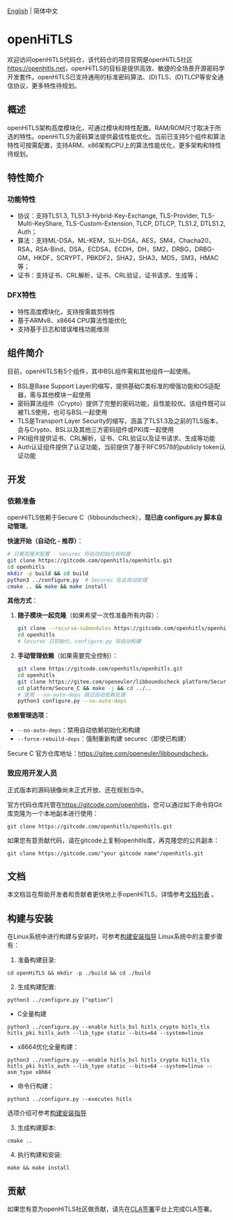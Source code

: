 [English](./README.md) | 简体中文

# openHiTLS
欢迎访问openHiTLS代码仓，该代码仓的项目官网是openHiTLS社区<https://openhitls.net>，openHiTLS的目标是提供高效、敏捷的全场景开源密码学开发套件。openHiTLS已支持通用的标准密码算法、(D)TLS、(D)TLCP等安全通信协议，更多特性待规划。

## 概述

openHiTLS架构高度模块化，可通过模块和特性配置。RAM/ROM尺寸取决于所选的特性。openHiTLS为密码算法提供最佳性能优化。当前已支持5个组件和算法特性可按需配置，支持ARM、x86架构CPU上的算法性能优化，更多架构和特性待规划。

## 特性简介

### 功能特性

- 协议：支持TLS1.3, TLS1.3-Hybrid-Key-Exchange, TLS-Provider, TLS-Multi-KeyShare, TLS-Custom-Extension, TLCP, DTLCP, TLS1.2, DTLS1.2, Auth；
- 算法：支持ML-DSA，ML-KEM，SLH-DSA，AES，SM4，Chacha20，RSA，RSA-Bind，DSA，ECDSA，ECDH，DH，SM2，DRBG，DRBG-GM，HKDF，SCRYPT，PBKDF2，SHA2，SHA3，MD5，SM3，HMAC等；
- 证书：支持证书、CRL解析，证书、CRL验证，证书请求、生成等；

### DFX特性

- 特性高度模块化，支持按需裁剪特性
- 基于ARMv8、x8664 CPU算法性能优化
- 支持基于日志和错误堆栈功能维测

## 组件简介

目前，openHiTLS有5个组件，其中BSL组件需和其他组件一起使用。
- BSL是Base Support Layer的缩写，提供基础C类标准的增强功能和OS适配器，需与其他模块一起使用
- 密码算法组件（Crypto）提供了完整的密码功能，且性能较优。该组件既可以被TLS使用，也可与BSL一起使用
- TLS是Transport Layer Security的缩写，涵盖了TLS1.3及之前的TLS版本，会与Crypto、BSL以及其他三方密码组件或PKI库一起使用
- PKI组件提供证书、CRL解析，证书、CRL验证以及证书请求、生成等功能
- Auth认证组件提供了认证功能，当前提供了基于RFC9578的publicly token认证功能

## 开发

### 依赖准备

openHiTLS依赖于Secure C（libboundscheck），**现已由 configure.py 脚本自动管理**。

**快速开始（自动化 - 推荐）**：

```bash
# 只需克隆并配置 - securec 将自动初始化和构建
git clone https://gitcode.com/openhitls/openhitls.git
cd openhitls
mkdir -p build && cd build
python3 ../configure.py  # Securec 在此自动处理
cmake .. && make && make install
```

**其他方式**：

1. **随子模块一起克隆**（如果希望一次性准备所有内容）：
   ```bash
   git clone --recurse-submodules https://gitcode.com/openhitls/openhitls.git
   cd openhitls
   # Securec 已初始化，configure.py 将自动构建
   ```

2. **手动管理依赖**（如果需要完全控制）：
   ```bash
   git clone https://gitcode.com/openhitls/openhitls.git
   cd openhitls
   git clone https://gitee.com/openeuler/libboundscheck platform/Secure_C
   cd platform/Secure_C && make -j && cd ../..
   # 使用 --no-auto-deps 跳过自动依赖处理
   python3 configure.py --no-auto-deps
   ```

**依赖管理选项**：
- `--no-auto-deps`：禁用自动依赖初始化和构建
- `--force-rebuild-deps`：强制重新构建 securec（即使已构建）

Secure C 官方仓库地址：<https://gitee.com/openeuler/libboundscheck>。

### 致应用开发人员

正式版本的源码镜像尚未正式开放、还在规划当中。


官方代码仓库托管在<https://gitcode.com/openhitls>，您可以通过如下命令将Git库克隆为一个本地副本进行使用： 
```
git clone https://gitcode.com/openhitls/openhitls.git
```
如果您有意贡献代码，请在gitcode上复制openhitls库，再克隆您的公共副本： 
```
git clone https://gitcode.com/"your gitcode name"/openhitls.git
```

## 文档

本文档旨在帮助开发者和贡献者更快地上手openHiTLS，详情参考[文档列表](docs/index/index.md) 。

## 构建与安装

在Linux系统中进行构建与安装时，可参考[构建安装指导](docs/zh/4_使用指南/1_构建及安装指导.md)
Linux系统中的主要步骤有：

1. 准备构建目录:
```
cd openHiTLS && mkdir -p ./build && cd ./build
```
2. 生成构建配置:
```
python3 ../configure.py ["option"]
```
* C全量构建
```
python3 ../configure.py --enable hitls_bsl hitls_crypto hitls_tls hitls_pki hitls_auth --lib_type static --bits=64 --system=linux
```

* x8664优化全量构建：
```
python3 ../configure.py --enable hitls_bsl hitls_crypto hitls_tls hitls_pki hitls_auth --lib_type static --bits=64 --system=linux --asm_type x8664
```

* 命令行构建：
```
python3 ../configure.py --executes hitls
```

选项介绍可参考[构建安装指导](docs/zh/4_使用指南/1_构建及安装指导.md)

3. 生成构建脚本:
```
cmake ..
```
4. 执行构建和安装:
```
make && make install
```

## 贡献

如果您有意为openHiTLS社区做贡献，请先在[CLA签署](https://cla.openhitls.net)平台上完成CLA签署。
